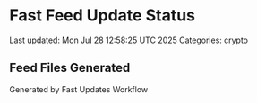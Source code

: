 # Fast Feed Update Status
Last updated: Mon Jul 28 12:58:25 UTC 2025
Categories: crypto

## Feed Files Generated

Generated by Fast Updates Workflow
